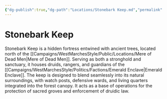 ```yaml
---
{"dg-publish":true,"dg-path":"Locations/Stonebark Keep.md","permalink":"/locations/stonebark-keep/","tags":["location"],"dgShowFileTree":true}
---
```


# **Stonebark Keep**

Stonebark Keep is a hidden fortress entwined with ancient trees, located north of the [[Campaigns/WestMarchesStyle/Public/Locations/Mere of Dead Men\|Mere of Dead Men]]. Serving as both a stronghold and sanctuary, it houses druids, rangers, and guardians of the [[Campaigns/WestMarchesStyle/Politics/Factions/Emerald Enclave\|Emerald Enclave]]. The keep is designed to blend seamlessly into its natural surroundings, with watch posts, defensive wards, and living quarters integrated into the forest canopy. It acts as a base of operations for the protection of sacred groves and enforcement of druidic law.
